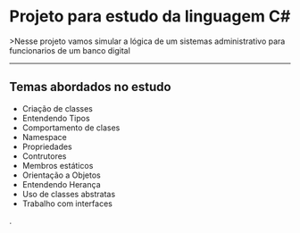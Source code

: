 <h1>Projeto para estudo da linguagem C#</h1>
>Nesse projeto vamos simular a lógica de um sistemas administrativo para funcionarios de um banco digital

----

**<h2>Temas abordados no estudo</h2>**

 * Criação de classes
 * Entendendo Tipos
 * Comportamento de clases
 * Namespace
 * Propriedades 
 * Contrutores
 * Membros estáticos
 * Orientação a Objetos
 * Entendendo Herança
 * Uso de classes abstratas 
 * Trabalho com interfaces

.